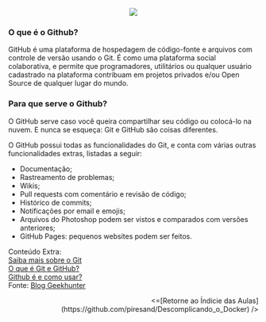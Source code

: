 <p align="center"><img src="https://user-images.githubusercontent.com/30474126/138008249-8082be18-d7bb-4f06-9804-3cdd8b26ac8f.png" /></p>

### O que é o Github?

GitHub é uma plataforma de hospedagem de código-fonte e arquivos com controle de versão usando o Git. É como uma plataforma social colaborativa, e permite que programadores, utilitários ou qualquer usuário cadastrado na plataforma contribuam em projetos privados e/ou Open Source de qualquer lugar do mundo.

### Para que serve o Github?

O GitHub serve caso você queira compartilhar seu código ou colocá-lo na nuvem. 
E nunca se esqueça: Git e GitHub são coisas diferentes.

O GitHub possui todas as funcionalidades do Git, e conta com várias outras funcionalidades extras, listadas a seguir:

- Documentação;
- Rastreamento de problemas;
- Wikis;
- Pull requests com comentário e revisão de código;
- Histórico de commits;
- Notificações por email e emojis;
- Arquivos do Photoshop podem ser vistos e comparados com versões anteriores;
- GitHub Pages: pequenos websites podem ser feitos.

Conteúdo Extra:   
[Saiba mais sobre o Git](https://www.atlassian.com/br/git/tutorials/what-is-git)    
[O que é Git e GitHub?](https://www.youtube.com/watch?v=GDGMf2bnHlE)     
[Github é e como usar?](https://blog.geekhunter.com.br/github-o-que-e-como-usar/)   
Fonte: [Blog Geekhunter](https://blog.geekhunter.com.br/github-o-que-e-como-usar/)    

<p align="right"><=[Retorne ao Índicie das Aulas](https://github.com/piresand/Descomplicando_o_Docker) /></p>
